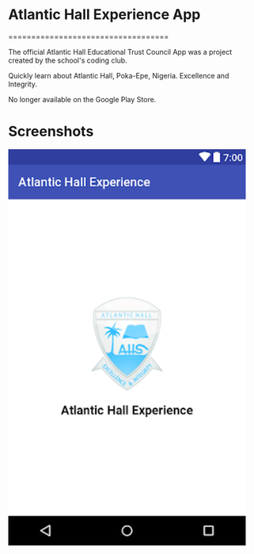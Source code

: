 # Atlantic Hall Experience App
===================================

The official Atlantic Hall Educational Trust Council App was a project created by the school's coding club. 

Quickly learn about Atlantic Hall, Poka-Epe, Nigeria. Excellence and Integrity.

No longer available on the Google Play Store.

# Screenshots 
<img src="https://github.com/offad/atlantic-hall-experience/blob/6e874db27faafd208adc83bcd3204b6bb3adfb75/screenshots/main_spash_screen.png" width="480" hieght="854">

